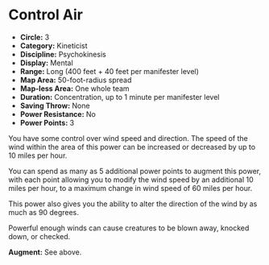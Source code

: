 # Control Air

- **Circle:** 3
- **Category:** Kineticist
- **Discipline:** Psychokinesis
- **Display:** Mental
- **Range:** Long (400 feet + 40 feet per manifester level)
- **Map Area:** 50-foot-radius spread
- **Map-less Area:** One whole team
- **Duration:** Concentration, up to 1 minute per manifester level
- **Saving Throw:** None
- **Power Resistance:** No
- **Power Points:** 3

You have some control over wind speed and direction. The speed of the wind within the area of this power can be increased or decreased by up to 10 miles per hour.

You can spend as many as 5 additional power points to augment this power, with each point allowing you to modify the wind speed by an additional 10 miles per hour, to a maximum change in wind speed of 60 miles per hour.

This power also gives you the ability to alter the direction of the wind by as much as 90 degrees.

Powerful enough winds can cause creatures to be blown away, knocked down, or checked.

**Augment:** See above.
